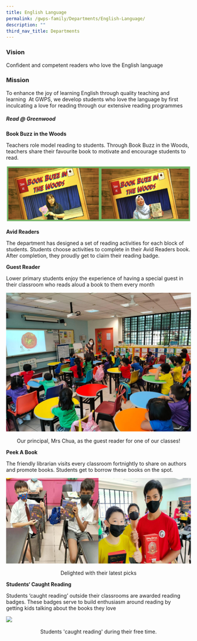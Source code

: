 ```yaml
---
title: English Language
permalink: /gwps-family/Departments/English-Language/
description: ""
third_nav_title: Departments
---
```

### Vision

Confident and competent readers who love the English language

### Mission

To enhance the joy of learning English through quality teaching and learning 
  At GWPS, we develop students who love the language by first inculcating a love for reading through our extensive reading programmes
 
##### Read @ Greenwood  

**Book Buzz in the Woods**

Teachers role model reading to students. Through Book Buzz in the Woods, teachers share their favourite book to motivate and encourage students to read.

![](/images/math27.png)

**Avid Readers**

The department has designed a set of reading activities for each block of students. Students choose activities to complete in their Avid Readers book. After completion, they proudly get to claim their reading badge.  

  

**Guest Reader**

Lower primary students enjoy the experience of having a special guest in their classroom who reads aloud a book to them every month

![](/images/math28.jpeg)

<center>Our principal, Mrs Chua, as the guest reader  for one of our classes!</center>

**Peek A Book**

The friendly librarian visits every classroom fortnightly to share on authors and promote books. Students get to borrow these books on the spot.  

![](/images/EL1.png)

<center>Delighted with their latest picks</center>

**Students‘ Caught Reading**

Students ‘caught reading’ outside their classrooms are awarded reading badges. These badges serve to build enthusiasm around reading by getting kids talking about the books they love

	
![](/images/EL3.png)
<center>Students 'caught reading' during their free time.</center>